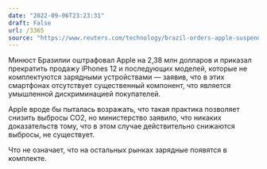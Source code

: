 ```yaml
---
date: "2022-09-06T23:23:31"
draft: False
url: /3365
source: "https://www.reuters.com/technology/brazil-orders-apple-suspend-iphone-sales-without-charger-2022-09-06/"
---
```


Минюст Бразилии оштрафовал Apple на 2,38 млн долларов и приказал прекратить продажу iPhones 12 и последующих моделей, которые не комплектуются зарядными устройствами — заявив, что в этих смартфонах отсутствует существенный компонент, что является умышленной дискриминацией покупателей.

Apple вроде бы пыталась возражать, что такая практика позволяет снизить выбросы CO2, но министерство заявило, что никаких доказательств тому, что в этом случае действительно снижаются выбросы, не существует.

Что не означает, что на остальных рынках зарядные появятся в комплекте.
